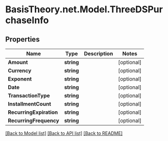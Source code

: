 
# BasisTheory.net.Model.ThreeDSPurchaseInfo

## Properties

Name | Type | Description | Notes
------------ | ------------- | ------------- | -------------
**Amount** | **string** |  | [optional] 
**Currency** | **string** |  | [optional] 
**Exponent** | **string** |  | [optional] 
**Date** | **string** |  | [optional] 
**TransactionType** | **string** |  | [optional] 
**InstallmentCount** | **string** |  | [optional] 
**RecurringExpiration** | **string** |  | [optional] 
**RecurringFrequency** | **string** |  | [optional] 

[[Back to Model list]](../README.md#documentation-for-models)
[[Back to API list]](../README.md#documentation-for-api-endpoints)
[[Back to README]](../README.md)

